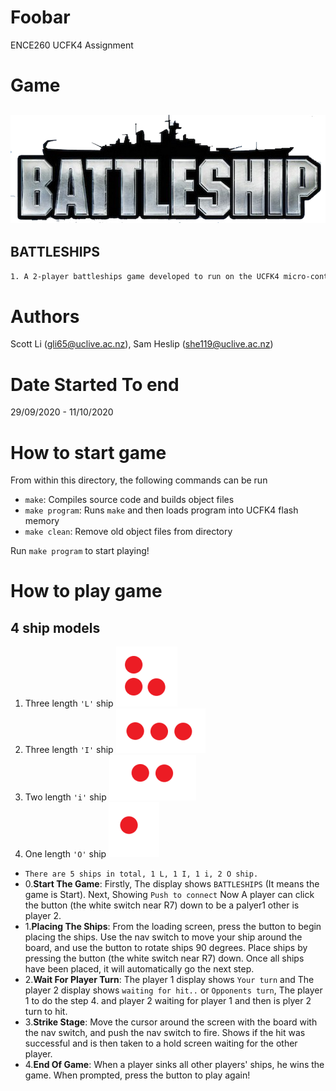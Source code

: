 # Foobar
ENCE260 UCFK4 Assignment

# Game
## ![Battleships Logo](resources/logo.png) 
## BATTLESHIPS
```Bash
1. A 2-player battleships game developed to run on the UCFK4 micro-controller.
```

# Authors
Scott Li (gli65@uclive.ac.nz), Sam Heslip (she119@uclive.ac.nz)

# Date Started To end
29/09/2020 - 11/10/2020

# How to start game
From within this directory, the following commands can be run

- `make`: Compiles source code and builds object files
- `make program`: Runs `make` and then loads program into UCFK4 flash memory
- `make clean`: Remove old object files from directory

Run `make program` to start playing!

# How to play game

## 4 ship models
1. Three length `'L'` ship ![L ship](resources/L_ship.PNG)
2. Three length `'I'` ship ![I ship](resources/I_ship.PNG)
3. Two length `'i'` ship ![i ship](resources/i_ships.PNG)
4. One length `'O'` ship ![O ship](resources/O_ship.PNG)
- `There are 5 ships in total, 1 L, 1 I, 1 i, 2 O ship.`
- 0.**Start The Game**:  Firstly, The display shows `BATTLESHIPS` (It means the game is Start). Next, Showing `Push to connect` Now A player can click the button (the white switch near R7) down to be a palyer1 other is player 2.
- 1.**Placing The Ships**: From the loading screen, press the button to begin placing the ships. Use the nav switch to move your ship around the board, and use the button to rotate ships 90 degrees. Place ships by pressing the button (the white switch near R7) down. Once all ships have been placed,  it will automatically go the next step.
- 2.**Wait For Player Turn**: The player 1 display shows `Your turn` and The player 2 display shows `waiting for hit..` or `Opponents turn`, The player 1 to do the step 4. and player 2 waiting for player 1 and then is plyer 2 turn to hit.
- 3.**Strike Stage**: Move the cursor around the screen with the board with the nav switch, and push the nav switch to fire. Shows if the hit was successful and is then taken to a hold screen waiting for the other player.
- 4.**End Of Game**: When a player sinks all other players' ships, he wins the game. When prompted, press the button to play again!